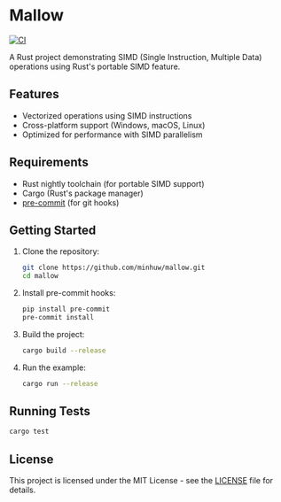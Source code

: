 # Mallow

[![CI](https://github.com/minhuw/mallow/actions/workflows/ci.yml/badge.svg)](https://github.com/minhuw/mallow/actions/workflows/ci.yml)

A Rust project demonstrating SIMD (Single Instruction, Multiple Data) operations using Rust's portable SIMD feature.

## Features

- Vectorized operations using SIMD instructions
- Cross-platform support (Windows, macOS, Linux)
- Optimized for performance with SIMD parallelism

## Requirements

- Rust nightly toolchain (for portable SIMD support)
- Cargo (Rust's package manager)
- [pre-commit](https://pre-commit.com/) (for git hooks)

## Getting Started

1. Clone the repository:
   ```bash
   git clone https://github.com/minhuw/mallow.git
   cd mallow
   ```

2. Install pre-commit hooks:
   ```bash
   pip install pre-commit
   pre-commit install
   ```

3. Build the project:
   ```bash
   cargo build --release
   ```

4. Run the example:
   ```bash
   cargo run --release
   ```

## Running Tests

```bash
cargo test
```

## License

This project is licensed under the MIT License - see the [LICENSE](LICENSE) file for details. 